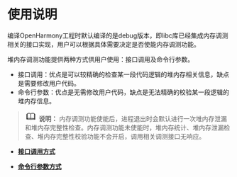 # 使用说明<a name="ZH-CN_TOPIC_0000001166035947"></a>

编译OpenHarmony工程时默认编译的是debug版本，即libc库已经集成内存调测相关的接口实现，用户可以根据具体需要决定是否使能内存调测功能。

堆内存调测功能提供两种方式供用户使用：接口调用及命令行参数。

-   接口调用：优点是可以较精确的检查某一段代码逻辑的堆内存相关信息，缺点是需要修改用户代码。
-   命令行参数：优点是无需修改用户代码，缺点是无法精确的校验某一段逻辑的堆内存信息。

>![](../public_sys-resources/icon-note.gif) **说明：** 
>内存调测功能使能后，进程退出时会默认进行一次堆内存泄漏和堆内存完整性检查。内存调测功能未使能时，堆内存统计、堆内存泄漏检查、堆内存完整性校验功能不会开启，调用相关调测接口无响应。

-   **[接口调用方式](kernel-small-debug-user-guide-use-api.md)**  

-   **[命令行参数方式](kernel-small-debug-user-guide-use-cli.md)**  


